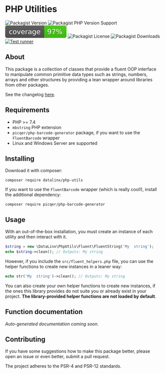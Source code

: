 # PHP Utilities

![Packagist Version](https://img.shields.io/packagist/v/datalinx/php-utils)
![Packagist PHP Version Support](https://img.shields.io/packagist/php-v/datalinx/php-utils)
![Coverage 100%](assets/coverage.svg)
![Packagist License](https://img.shields.io/packagist/l/datalinx/php-utils)
![Packagist Downloads](https://img.shields.io/packagist/dt/datalinx/php-utils)
[![Test runner](https://github.com/DataLinx/php-utils/actions/workflows/run-tests.yml/badge.svg)](https://github.com/DataLinx/php-utils/actions/workflows/run-tests.yml)

## About
This package is a collection of classes that provide a fluent OOP interface to manipulate common primitive data types such as strings, numbers, arrays and other structures by providing a lean wrapper around libraries from other packages. 

See the changelog [here](CHANGELOG.md).

## Requirements
- PHP >= 7.4
- `mbstring` PHP extension
- `picqer/php-barcode-generator` package, if you want to use the `FluentBarcode` wrapper
- Linux and Windows Server are supported

## Installing
Download it with composer:
```shell
composer require datalinx/php-utils
````

If you want to use the `FluentBarcode` wrapper (which is really cool!), install the additional dependency:
```shell
composer require picqer/php-barcode-generator
````

## Usage
With an out-of-the-box installation, you must create an instance of each utility and then interact with it.
```php
$string = new \DataLinx\PhpUtils\Fluent\FluentString('My  string');
echo $string->clean(); // Outputs: My string
```
However, if you include the `src/fluent_helpers.php` file, you can use the helper functions to create new instances in a leaner way:
```php
echo str('My  string')->clean(); // Outputs: My string
```
You can also create your own helper functions to create new instances, if the ones this library provides do not suite you or already exist in your project. **The library-provided helper functions are not loaded by default**.

## Function documentation
_Auto-generated documentation coming soon._

## Contributing
If you have some suggestions how to make this package better, please open an issue or even better, submit a pull request.

The project adheres to the PSR-4 and PSR-12 standards.
